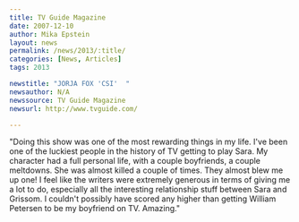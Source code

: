 ```yaml
---
title: TV Guide Magazine
date: 2007-12-10
author: Mika Epstein
layout: news
permalink: /news/2013/:title/
categories: [News, Articles]
tags: 2013

newstitle: "JORJA FOX 'CSI'  "
newsauthor: N/A  
newssource: TV Guide Magazine  
newsurl: http://www.tvguide.com/  

---
```


"Doing this show was one of the most rewarding things in my life. I've been one of the luckiest people in the history of TV getting to play Sara. My character had a full personal life, with a couple boyfriends, a couple meltdowns. She was almost killed a couple of times. They almost blew me up one! I feel like the writers were extremely generous in terms of giving me a lot to do, especially all the interesting relationship stuff between Sara and Grissom. I couldn't possibly have scored any higher than getting William Petersen to be my boyfriend on TV. Amazing."  
